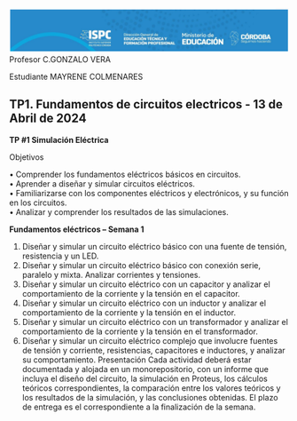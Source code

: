 ![alt text](./Recursos/Visuales/image.png)
Profesor C.GONZALO VERA

Estudiante MAYRENE COLMENARES

## TP1. Fundamentos de circuitos electricos - 13 de Abril de 2024 

**TP #1 Simulación Eléctrica** 

Objetivos  

• Comprender los fundamentos eléctricos básicos en circuitos.  
• Aprender a diseñar y simular circuitos eléctricos.  
• Familiarizarse con los componentes eléctricos y electrónicos, y su función en los circuitos.  
• Analizar y comprender los resultados de las simulaciones.  

**Fundamentos eléctricos – Semana 1**  

1. Diseñar y simular un circuito eléctrico básico con una fuente de tensión, resistencia y un LED.
2. Diseñar y simular un circuito eléctrico básico con conexión serie, paralelo y mixta. Analizar corrientes y tensiones.
3. Diseñar y simular un circuito eléctrico con un capacitor y analizar el comportamiento de la corriente y la tensión en el capacitor.
4. Diseñar y simular un circuito eléctrico con un inductor y analizar el comportamiento de la corriente y la tensión en el inductor.
5. Diseñar y simular un circuito eléctrico con un transformador y analizar el comportamiento de la corriente y la tensión en el transformador.
6. Diseñar y simular un circuito eléctrico complejo que involucre fuentes de tensión y corriente, resistencias, capacitores e inductores, y analizar su comportamiento.
Presentación
Cada actividad deberá estar documentada y alojada en un monorepositorio, con un informe que incluya el diseño del circuito, la simulación en Proteus, los cálculos teóricos correspondientes, la comparación entre los valores teóricos y los resultados de la simulación, y las conclusiones obtenidas.
El plazo de entrega es el correspondiente a la finalización de la semana.
